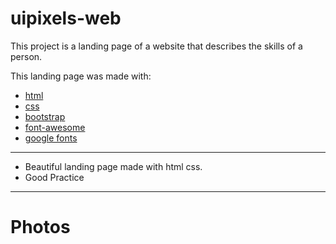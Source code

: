 # uipixels-web

This project is a landing page of a website that describes the skills of a person.

This landing page was made with:
  - [html](https://www.w3schools.com/html/)
  - [css](https://www.w3schools.com/css/default.asp)
  - [bootstrap](https://getbootstrap.com/)
  - [font-awesome](https://fontawesome.com/)
  - [google fonts](https://fonts.google.com/)
  
***

 -  Beautiful landing page made with html css.
 -  Good Practice

***

# Photos
